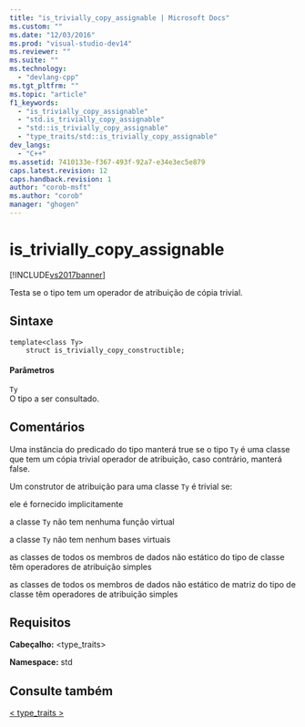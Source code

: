 ```yaml
---
title: "is_trivially_copy_assignable | Microsoft Docs"
ms.custom: ""
ms.date: "12/03/2016"
ms.prod: "visual-studio-dev14"
ms.reviewer: ""
ms.suite: ""
ms.technology: 
  - "devlang-cpp"
ms.tgt_pltfrm: ""
ms.topic: "article"
f1_keywords: 
  - "is_trivially_copy_assignable"
  - "std.is_trivially_copy_assignable"
  - "std::is_trivially_copy_assignable"
  - "type_traits/std::is_trivially_copy_assignable"
dev_langs: 
  - "C++"
ms.assetid: 7410133e-f367-493f-92a7-e34e3ec5e879
caps.latest.revision: 12
caps.handback.revision: 1
author: "corob-msft"
ms.author: "corob"
manager: "ghogen"
---
```

# is_trivially_copy_assignable
[!INCLUDE[vs2017banner](../assembler/inline/includes/vs2017banner.md)]

Testa se o tipo tem um operador de atribuição de cópia trivial.  
  
## Sintaxe  
  
```  
template<class Ty>  
    struct is_trivially_copy_constructible;  
```  
  
#### Parâmetros  
 `Ty`  
 O tipo a ser consultado.  
  
## Comentários  
 Uma instância do predicado do tipo manterá true se o tipo `Ty` é uma classe que tem um cópia trivial operador de atribuição, caso contrário, manterá false.  
  
 Um construtor de atribuição para uma classe `Ty` é trivial se:  
  
 ele é fornecido implicitamente  
  
 a classe `Ty` não tem nenhuma função virtual  
  
 a classe `Ty` não tem nenhum bases virtuais  
  
 as classes de todos os membros de dados não estático do tipo de classe têm operadores de atribuição simples  
  
 as classes de todos os membros de dados não estático de matriz do tipo de classe têm operadores de atribuição simples  
  
## Requisitos  
 **Cabeçalho:** \<type\_traits\>  
  
 **Namespace:** std  
  
## Consulte também  
 [\< type\_traits \>](../standard-library/type-traits.md)